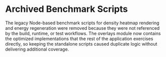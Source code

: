 # Archived Benchmark Scripts

The legacy Node-based benchmark scripts for density heatmap rendering and energy regeneration were removed because they were not referenced by the build, runtime, or test workflows. The overlays module now contains the optimized implementations that the rest of the application exercises directly, so keeping the standalone scripts caused duplicate logic without delivering additional coverage.
